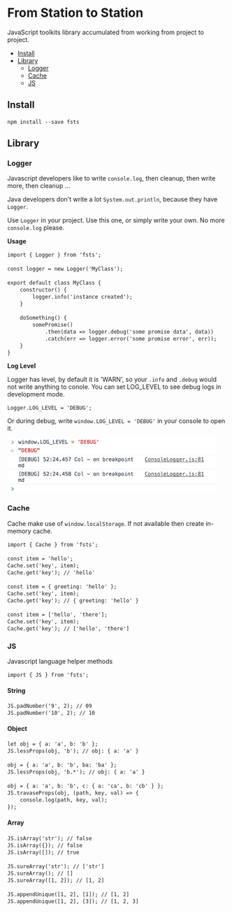 # From Station to Station

JavaScript toolkits library accumulated from working from project to project.

* [Install](#install)
* [Library](#library)
  - [Logger](#logger)
  - [Cache](#cache)
  - [JS](#js)

## Install

```
npm install --save fsts
```

## Library

### Logger

Javascript developers like to write `console.log`, then cleanup, then write more, then cleanup ...

Java developers don't write a lot `System.out.println`, because they have `Logger`.

Use `Logger` in your project. Use this one, or simply write your own. No more `console.log` please.

**Usage**

```
import { Logger } from 'fsts';

const logger = new Logger('MyClass');

export default class MyClass {
    constructor() {
        logger.info('instance created');
    }

    doSomething() {
        somePromise()
            .then(data => logger.debug('some promise data', data))
            .catch(err => logger.error('some promise error', err));
    }
}
```

**Log Level**

Logger has level, by default it is 'WARN', so your `.info` and `.debug` would not write anything to conole. You can set LOG_LEVEL to see debug logs in development mode.

```
Logger.LOG_LEVEL = 'DEBUG';
```

Or during debug, write `window.LOG_LEVEL = 'DEBUG'` in your console to open it.

<img src="media/fsts_logger.png" width="480" />

### Cache

Cache make use of `window.localStorage`. If not available then create in-memory cache.

```
import { Cache } from 'fsts';

const item = 'hello';
Cache.set('key', item);
Cache.get('key'); // 'hello'

const item = { greeting: 'hello' };
Cache.set('key', item);
Cache.get('key'); // { greeting: 'hello' }

const item = ['hello', 'there'];
Cache.set('key', item);
Cache.get('key'); // ['hello', 'there']
```

### JS

Javascript language helper methods

```
import { JS } from 'fsts';
```

#### String

```
JS.padNumber('9', 2); // 09
JS.padNumber('10', 2); // 10
```

#### Object

```
let obj = { a: 'a', b: 'b' };
JS.lessProps(obj, 'b'); // obj: { a: 'a' }

obj = { a: 'a', b: 'b', ba: 'ba' };
JS.lessProps(obj, 'b.*'); // obj: { a: 'a' }

obj = { a: 'a', b: 'b', c: { a: 'ca', b: 'cb' } };
JS.travaseProps(obj, (path, key, val) => {
    console.log(path, key, val);
});
```

#### Array

```
JS.isArray('str'); // false
JS.isArray({}); // false
JS.isArray([]); // true

JS.sureArray('str'); // ['str']
JS.sureArray(); // []
JS.sureArray([1, 2]); // [1, 2]

JS.appendUnique([1, 2], [1]); // [1, 2]
JS.appendUnique([1, 2], [3]); // [1, 2, 3]
```
